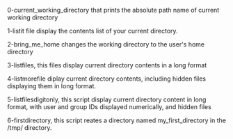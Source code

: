 0-current_working_directory that prints the absolute path name of current working directory

1-listit file display the contents list of your current directory.

2-bring_me_home changes the working directory to the user's home directory

3-listfiles, this files display current directory contents in a long format

4-listmorefile diplay current directory contents, including hidden files displaying them in long format.

5-listfilesdigitonly, this script display current directory content in long format, with user and group IDs displayed numerically, and hidden files

6-firstdirectory, this script reates a directory named my_first_directory in the /tmp/ directory.
